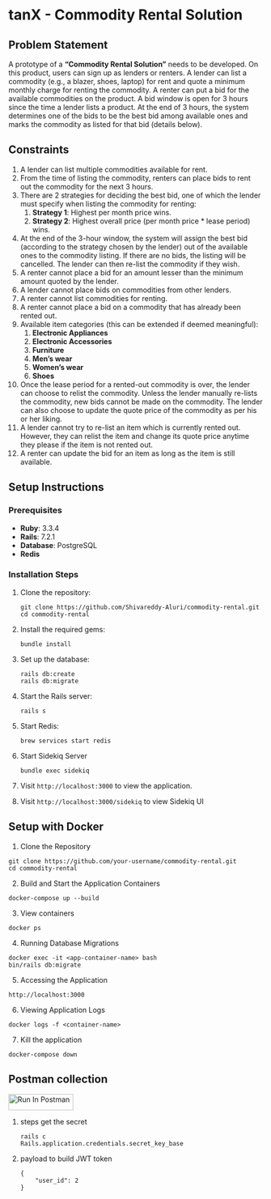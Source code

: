 # tanX - Commodity Rental Solution

## Problem Statement

A prototype of a **“Commodity Rental Solution”** needs to be developed. On this product, users can sign up as lenders or renters. A lender can list a commodity (e.g., a blazer, shoes, laptop) for rent and quote a minimum monthly charge for renting the commodity. A renter can put a bid for the available commodities on the product. A bid window is open for 3 hours since the time a lender lists a product. At the end of 3 hours, the system determines one of the bids to be the best bid among available ones and marks the commodity as listed for that bid (details below).

## Constraints

1. A lender can list multiple commodities available for rent.
2. From the time of listing the commodity, renters can place bids to rent out the commodity for the next 3 hours.
3. There are 2 strategies for deciding the best bid, one of which the lender must specify when listing the commodity for renting:
    1. **Strategy 1**: Highest per month price wins.
    2. **Strategy 2**: Highest overall price (per month price * lease period) wins.
4. At the end of the 3-hour window, the system will assign the best bid (according to the strategy chosen by the lender) out of the available ones to the commodity listing. If there are no bids, the listing will be cancelled. The lender can then re-list the commodity if they wish.
5. A renter cannot place a bid for an amount lesser than the minimum amount quoted by the lender.
6. A lender cannot place bids on commodities from other lenders.
7. A renter cannot list commodities for renting.
8. A renter cannot place a bid on a commodity that has already been rented out.
9. Available item categories (this can be extended if deemed meaningful):
    1. **Electronic Appliances**
    2. **Electronic Accessories**
    3. **Furniture**
    4. **Men’s wear**
    5. **Women’s wear**
    6. **Shoes**
10. Once the lease period for a rented-out commodity is over, the lender can choose to relist the commodity. Unless the lender manually re-lists the commodity, new bids cannot be made on the commodity. The lender can also choose to update the quote price of the commodity as per his or her liking.
11. A lender cannot try to re-list an item which is currently rented out. However, they can relist the item and change its quote price anytime they please if the item is not rented out.
12. A renter can update the bid for an item as long as the item is still available.

## Setup Instructions

### Prerequisites

- **Ruby**: 3.3.4
- **Rails**: 7.2.1
- **Database**: PostgreSQL
- **Redis**

### Installation Steps

1. Clone the repository:

    ```
    git clone https://github.com/Shivareddy-Aluri/commodity-rental.git
    cd commodity-rental
    ```

2. Install the required gems:

    ```
    bundle install
    ```

3. Set up the database:

    ```
    rails db:create
    rails db:migrate
    ```

4. Start the Rails server:

    ```
    rails s
    ```
5. Start Redis:

    ```
   brew services start redis
    ```

6. Start Sidekiq Server

    ```
    bundle exec sidekiq
    ```

7. Visit `http://localhost:3000` to view the application.

8. Visit `http://localhost:3000/sidekiq` to view Sidekiq UI

## Setup with Docker

1. Clone the Repository

```
git clone https://github.com/your-username/commodity-rental.git
cd commodity-rental
```

2. Build and Start the Application Containers

```
docker-compose up --build
```

3. View containers

```
docker ps
```

4. Running Database Migrations

```
docker exec -it <app-container-name> bash
bin/rails db:migrate
```

5. Accessing the Application

```
http://localhost:3000
```

6. Viewing Application Logs

```
docker logs -f <container-name>

```

7. Kill the application

```
docker-compose down
```

## Postman collection
   
[<img src="https://run.pstmn.io/button.svg" alt="Run In Postman" style="width: 128px; height: 32px;">](https://app.getpostman.com/run-collection/15937086-b69e78d4-16a3-44a6-a653-2479f53f61c1?action=collection%2Ffork&source=rip_markdown&collection-url=entityId%3D15937086-b69e78d4-16a3-44a6-a653-2479f53f61c1%26entityType%3Dcollection%26workspaceId%3Dc729701f-dd3d-4478-92dd-7c9c87dc3316)

1. steps get the secret

    ```
    rails c
    Rails.application.credentials.secret_key_base
    ```

2. payload to build JWT token

    ```
    {
        "user_id": 2
    }
    ```
